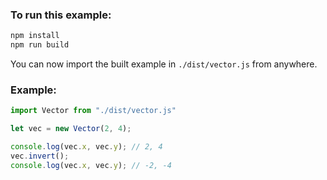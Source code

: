 ### To run this example:

````js
npm install
npm run build
````

You can now import the built example in ``./dist/vector.js`` from anywhere.

### Example:
````js
import Vector from "./dist/vector.js"

let vec = new Vector(2, 4);

console.log(vec.x, vec.y); // 2, 4
vec.invert();
console.log(vec.x, vec.y); // -2, -4
````
